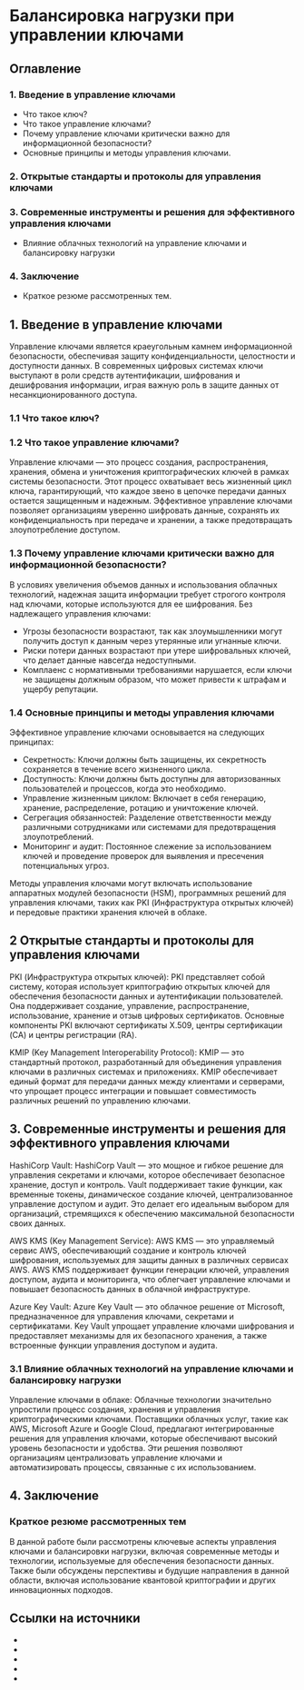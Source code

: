 # Балансировка нагрузки при управлении ключами  #

## Оглавление

### 1. Введение в управление ключами
- Что такое ключ?
- Что такое управление ключами?
- Почему управление ключами критически важно для информационной безопасности?
- Основные принципы и методы управления ключами.

### 2. Открытые стандарты и протоколы для управления ключами 

### 3. Современные инструменты и решения для эффективного управления ключами 

- Влияние облачных технологий на управление ключами и балансировку нагрузки

### 4. Заключение

- Краткое резюме рассмотренных тем.

## 1. Введение в управление ключами

Управление ключами является краеугольным камнем информационной безопасности, обеспечивая защиту конфиденциальности, целостности и доступности данных. В современных цифровых системах ключи выступают в роли средств аутентификации, шифрования и дешифрования информации, играя важную роль в защите данных от несанкционированного доступа.

### 1.1 Что такое ключ?

### 1.2 Что такое управление ключами?

Управление ключами — это процесс создания, распространения, хранения, обмена и уничтожения криптографических ключей в рамках системы безопасности. Этот процесс охватывает весь жизненный цикл ключа, гарантирующий, что каждое звено в цепочке передачи данных остается защищенным и надежным. Эффективное управление ключами позволяет организациям уверенно шифровать данные, сохранять их конфиденциальность при передаче и хранении, а также предотвращать злоупотребление доступом.

### 1.3 Почему управление ключами критически важно для информационной безопасности?

В условиях увеличения объемов данных и использования облачных технологий, надежная защита информации требует строгого контроля над ключами, которые используются для ее шифрования. Без надлежащего управления ключами:

- Угрозы безопасности возрастают, так как злоумышленники могут получить доступ к данным через утерянные или угнанные ключи.
- Риски потери данных возрастают при утере шифровальных ключей, что делает данные навсегда недоступными.
- Комплаенс с нормативными требованиями нарушается, если ключи не защищены должным образом, что может привести к штрафам и ущербу репутации.

###  1.4 Основные принципы и методы управления ключами

Эффективное управление ключами основывается на следующих принципах:

- Секретность: Ключи должны быть защищены, их секретность сохраняется в течение всего жизненного цикла.
- Доступность: Ключи должны быть доступны для авторизованных пользователей и процессов, когда это необходимо.
- Управление жизненным циклом: Включает в себя генерацию, хранение, распределение, ротацию и уничтожение ключей.
- Сегрегация обязанностей: Разделение ответственности между различными сотрудниками или системами для предотвращения злоупотреблений.
- Мониторинг и аудит: Постоянное слежение за использованием ключей и проведение проверок для выявления и пресечения потенциальных угроз.

Методы управления ключами могут включать использование аппаратных модулей безопасности (HSM), программных решений для управления ключами, таких как PKI (Инфраструктура открытых ключей) и передовые практики хранения ключей в облаке.

## 2 Открытые стандарты и протоколы для управления ключами

PKI (Инфраструктура открытых ключей): PKI представляет собой систему, которая использует криптографию открытых ключей для обеспечения безопасности данных и аутентификации пользователей. Она поддерживает создание, управление, распространение, использование, хранение и отзыв цифровых сертификатов. Основные компоненты PKI включают сертификаты X.509, центры сертификации (CA) и центры регистрации (RA).

KMIP (Key Management Interoperability Protocol): KMIP — это стандартный протокол, разработанный для объединения управления ключами в различных системах и приложениях. KMIP обеспечивает единый формат для передачи данных между клиентами и серверами, что упрощает процесс интеграции и повышает совместимость различных решений по управлению ключами.

## 3. Современные инструменты и решения для эффективного управления ключами 

HashiCorp Vault: HashiCorp Vault — это мощное и гибкое решение для управления секретами и ключами, которое обеспечивает безопасное хранение, доступ и контроль. Vault поддерживает такие функции, как временные токены, динамическое создание ключей, централизованное управление доступом и аудит. Это делает его идеальным выбором для организаций, стремящихся к обеспечению максимальной безопасности своих данных.

AWS KMS (Key Management Service): AWS KMS — это управляемый сервис AWS, обеспечивающий создание и контроль ключей шифрования, используемых для защиты данных в различных сервисах AWS. AWS KMS поддерживает функции генерации ключей, управления доступом, аудита и мониторинга, что облегчает управление ключами и повышает безопасность данных в облачной инфраструктуре.

Azure Key Vault: Azure Key Vault — это облачное решение от Microsoft, предназначенное для управления ключами, секретами и сертификатами. Key Vault упрощает управление ключами шифрования и предоставляет механизмы для их безопасного хранения, а также встроенные функции управления доступом и аудита.

### 3.1 Влияние облачных технологий на управление ключами и балансировку нагрузки

Управление ключами в облаке: Облачные технологии значительно упростили процесс создания, хранения и управления криптографическими ключами. Поставщики облачных услуг, такие как AWS, Microsoft Azure и Google Cloud, предлагают интегрированные решения для управления ключами, которые обеспечивают высокий уровень безопасности и удобства. Эти решения позволяют организациям централизовать управление ключами и автоматизировать процессы, связанные с их использованием.

## 4. Заключение

### Краткое резюме рассмотренных тем
  В данной работе были рассмотрены ключевые аспекты управления ключами и балансировки нагрузки, включая современные методы и технологии, используемые для обеспечения безопасности данных. Также были обсуждены перспективы и будущие направления в данной области, включая использование квантовой криптографии и других инновационных подходов.

## Ссылки на источники

-
-
-
-
-
